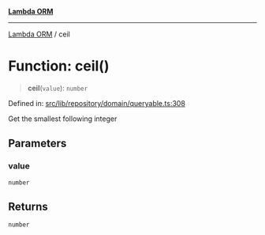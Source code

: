 [**Lambda ORM**](../README.md)

***

[Lambda ORM](../README.md) / ceil

# Function: ceil()

> **ceil**(`value`): `number`

Defined in: [src/lib/repository/domain/queryable.ts:308](https://github.com/lambda-orm/lambdaorm-base/blob/5f10bdc7d0f008296efbcbe89bc2bf1ed03aaaef/src/lib/repository/domain/queryable.ts#L308)

Get the smallest following integer

## Parameters

### value

`number`

## Returns

`number`
